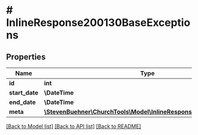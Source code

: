 # # InlineResponse200130BaseExceptions

## Properties

Name | Type | Description | Notes
------------ | ------------- | ------------- | -------------
**id** | **int** |  | [optional]
**start_date** | **\DateTime** |  | [optional]
**end_date** | **\DateTime** |  | [optional]
**meta** | [**\StevenBuehner\ChurchTools\Model\InlineResponse200130BaseMeta1**](InlineResponse200130BaseMeta1.md) |  | [optional]

[[Back to Model list]](../../README.md#models) [[Back to API list]](../../README.md#endpoints) [[Back to README]](../../README.md)
